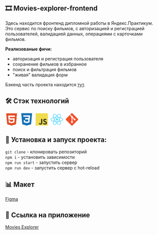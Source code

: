 ## 🎞️ Movies-explorer-frontend


Здесь находится фронтенд дипломной работы в Яндекс.Практикум.  
Это сервис по поиску фильмов, с авторизацией и регистрацией пользователей, валидацией данных, операциями с карточками фильмов.

**Реализованые фичи:**

- авторизация и регистрация пользователя
- сохранение фильмов в избранное
- поиск и фильтрация фильмов
- "живая" валидация форм

Бэкенд часть проекта находится [тут](api.movies-explorer.app.nomoredomainsicu.ru).


## 🛠️ Стэк технологий
<div>
  <img src="https://github.com/devicons/devicon/blob/master/icons/html5/html5-plain.svg" title="HTML5" alt="HTML" width="40" height="40"/>&nbsp;
  <img src="https://github.com/devicons/devicon/blob/master/icons/css3/css3-plain.svg"  title="CSS3" alt="CSS" width="40" height="40"/>&nbsp;
  <img src="https://github.com/devicons/devicon/blob/master/icons/javascript/javascript-original.svg" title="JavaScript" alt="JavaScript" width="40" height="40"/>&nbsp;
  <img src="https://github.com/devicons/devicon/blob/master/icons/react/react-original.svg" title="React" alt="React " width="40" height="40"/>&nbsp;
  <img src="https://github.com/devicons/devicon/blob/master/icons/git/git-plain.svg" title="Git" **alt="Git" width="40" height="40"/>
</div>

## :stars: Установка и запуск проекта:

`git clone` - клонировать репозиторий  
`npm i` - установить зависимости  
`npm run start` - запустить сервер  
`npm run dev` - запустить сервер с hot-reload  


## :bar_chart: Макет 
[Figma](https://www.figma.com/file/6FMWkB94wE7KTkcCgUXtnC/%D0%94%D0%B8%D0%BF%D0%BB%D0%BE%D0%BC%D0%BD%D1%8B%D0%B9-%D0%BF%D1%80%D0%BE%D0%B5%D0%BA%D1%82?node-id=41056%3A9786&mode=dev)

## 🔗 Ссылка на приложение
[Movies Explorer](https://movies-explorer.app.nomoredomainsicu.ru/)

 

